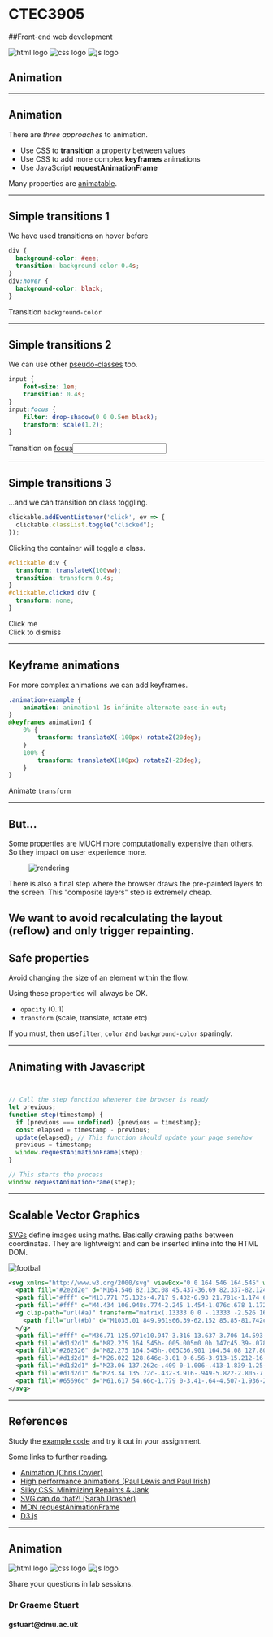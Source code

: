 # CTEC3905
##Front-end web development

<div class="flex-center intro">
  <img src="images/html.svg" alt="html logo">
  <img src="images/css.svg" alt="css logo">
  <img src="images/js.svg" alt="js logo">
</div>

## Animation

-----

## Animation

<div class="larger"></div>

There are *three approaches* to animation.

- Use CSS to **transition** a property between values
- Use CSS to add more complex **keyframes** animations
- Use JavaScript **requestAnimationFrame**

Many properties are [animatable](https://www.w3schools.com/CSSref/css_animatable.asp).

-----

## Simple transitions 1
<div class="larger"></div>

We have used transitions on hover before

```css
div {
  background-color: #eee;
  transition: background-color 0.4s;
}
div:hover {
  background-color: black;
}
```

<div class="animation-examples">
	<div class="animation-example-1">Transition <code>background-color</code></div>
</div>

-----

## Simple transitions 2
<div class="larger"></div>

We can use other [pseudo-classes](https://developer.mozilla.org/en-US/docs/Web/CSS/Pseudo-classes) too.

```css
input {
	font-size: 1em;
	transition: 0.4s;
}
input:focus {
	filter: drop-shadow(0 0 0.5em black);
	transform: scale(1.2);
}

```

<div class="animation-examples">
	<label for="focus">Transition on <a href="https://developer.mozilla.org/en-US/docs/Web/CSS/:focus">focus</a></label><input id="focus" class="animation-example-focus">
</div>

-----

## Simple transitions 3

...and we can transition on class toggling.

```js
clickable.addEventListener('click', ev => {
  clickable.classList.toggle("clicked");
});

```

Clicking the container will toggle a class.

```css
#clickable div {
  transform: translateX(100vw);
  transition: transform 0.4s;
}
#clickable.clicked div {
  transform: none;
}
```

<div class="animation-examples" id="clickable">
  Click me
  <div>Click to dismiss</div>
</div>

-----

## Keyframe animations

For more complex animations we can add keyframes.

```css
.animation-example {
	animation: animation1 1s infinite alternate ease-in-out;
}
@keyframes animation1 {
	0% {
		transform: translateX(-100px) rotateZ(20deg);
	}
	100% {
		transform: translateX(100px) rotateZ(-20deg);
	}
}
```

<div class="animation-examples">
	<div class="animation-example-2">Animate <code>transform</code></div>
</div>

-----

## But...

Some properties are MUCH more computationally expensive than others.
So they impact on user experience more.

<figure>
	<img src="images/rendering.png" alt="rendering">
</figure>

There is also a final step where the browser draws the pre-painted layers to the screen. This "composite layers" step is extremely cheap.

We want to avoid recalculating the layout (reflow) and **only** trigger repainting.
-----

## Safe properties

<div class="larger"></div>

Avoid changing the size of an element within the flow.

Using these properties will always be OK.

- `opacity` (0..1)
- `transform` (scale, translate, rotate etc)

If you must, then use`filter`, `color` and `background-color` sparingly.

-----

## Animating with Javascript

```js


// Call the step function whenever the browser is ready
let previous;
function step(timestamp) {
  if (previous === undefined) {previous = timestamp};
  const elapsed = timestamp - previous;
  update(elapsed); // This function should update your page somehow
  previous = timestamp;
  window.requestAnimationFrame(step);
}

// This starts the process
window.requestAnimationFrame(step);
```

-----

## Scalable Vector Graphics

[SVGs](https://www.youtube.com/watch?v=4laPOtTRteI)
 define images using maths.
Basically drawing paths between coordinates.
They are lightweight and can be inserted inline into the HTML DOM.

![football](images/football.svg)

<div class="smaller"></div>

```svg
<svg xmlns="http://www.w3.org/2000/svg" viewBox="0 0 164.546 164.545" width="50px" height="50px">
  <path fill="#2e2d2e" d="M164.546 82.13c.08 45.437-36.69 82.337-82.124 82.415C36.98 164.625.08 127.855 0 82.42-.08 36.977 36.69.081 82.132 0c45.435-.08 82.334 36.69 82.414 82.13"/>
  <path fill="#fff" d="M13.771 75.132s-4.717 9.432-6.93 21.781c-1.174 6.24-.854 8.658 3.97 15.518 9.23 13.122 12.652 16.7 15.808 16.165 3.154-.537 18.006-3.755 22.344-4.819 3.286-.8 3.284-1.594 4.59-7.306 1.306-5.71 3.394-13.676 3.913-18.058.52-4.379-.14-4.246-3.96-9.018-3.823-4.77-12.916-16.963-14.76-19.216-1.847-2.255-2.767-1.59-7.103-.918-4.339.67-10.91 2.408-14.064 3.21-3.153.8-3.152 1.598-3.808 2.66m6.331-44.639S16.07 35.898 12.42 42.24c-2.022 3.688-1.403 9.012-.168 19.252 1.235 10.237 2.25 10.235 6.102 9.41 3.856-.828 14.606-3.098 17.445-3.717 2.838-.62 5.065-5.54 7.693-9.844 2.63-4.308 13.14-17.892 15.258-20.043 2.006-1.79 1.413-3.58.814-8.345-.602-4.77-2.035-14.66-3.335-15.015-1.298-.354-11.339-.349-15.117-.578-3.78-.234-13.348 7.494-21.01 17.133m38.614 68.35s-3.953 15.955-5.272 22.12c-.655 3.618-.786 4.422 6.655 9.367 7.443 4.943 11.164 7.884 13.557 9.22 2.391 1.336 4.514 1.335 11.42-.288 6.896-1.62 13.735-3.077 16.583-4.317 2.786-1.208 7.15-10.865 9.13-17.299 1.978-6.436 3.561-11.665.771-13.938-2.792-2.274-6.118-5.75-10.638-8.823-4.517-3.077-8.372-7.087-10.097-6.283-1.724.811-19.55 5.284-26.447 7.133-3.274.926-5.42 1.723-5.662 3.107m13.96 63.155s3.25-13.624 3.767-16.93c.52-3.306 1.697-3.44 6.411-4.242 4.716-.802 17.281-4.527 19.506-5.323 2.228-.797 3.558-1.208 7.361 1.694 3.805 2.902 12.306 9.244 15.192 11.224 2.097 1.448-7.615 8.482-20.28 11.934-14.666 3.99-32.086 3.888-31.958 1.643M61.36 33.71s-1.749-9.86-2.39-15.265c-.64-5.41-.008-4.773 7.08-7.809 7.086-3.035 23.942-6.883 27.568-7.205 3.623-.326 7.88.781 17.03 5.377 9.147 4.6 11.516 6.184 11.994 8.888.478 2.704 1.601 15.11 1.77 20.837-.152 3.977-1.518 3.51-8.256 6.286-6.908 2.848-13.5 5.62-15.118 6.554-2.19.936-5.884-1.257-11.959-5.193-5.393-3.492-16.473-8.276-21.21-9.666-4.736-1.393-5.96-.487-6.509-2.804m38.28 22.112s-3.38 15.395-4.988 23.26c-1.61 7.534-1.12 8.678 3.427 12.11 4.547 3.428 9.748 8.33 12.508 10.454 2.763 2.127 4.555 4.591 13.307 2.107 11.024-3.132 13.944-3.955 17.346-5.108 3.406-1.152 4.052-2.462 5.338-8.686 1.288-6.225 2.245-15.559 2.885-20.638.641-5.075-.336-5.892-4.399-9.98-4.06-4.084-11.696-10.62-14.623-13.56-2.924-2.944-5.032-3.266-8.6-1.952-3.565 1.316-13.29 4.936-16.858 6.907-3.565 1.97-4.86 2.137-5.343 5.085m59.163 5.846s-5.295 1.753-6.916 2.521c-1.62.767-1.397 6.005-2.036 11.355-.637 5.35-2.567 15.614-3.856 20.202-.752 2.183 2.265 4.006 4.77 8.068 3.906 6.324 5.966 9.82 6.83 8.614.863-1.2 6.463-13.547 6.213-33.96-.666-9.169-2.304-18.334-5.005-16.8"/>
  <path fill="#fff" d="M4.434 106.948s.774-2.245 1.454-1.076c.678 1.172 8.435 13.944 14.735 20.768 2.228 2.145 2.81 2.727 3.11 6.732.293 4.001-.187 4.977-2.512 2.64-2.327-2.337-13.568-16.475-16.786-29.064M99.051 1.862s-1.163-.39-1.645.1c-.48.49 2.228 1.265 6.97 3.306 4.741 2.04 12.1 5.74 15.197 7.88 2.13 1.265 3 1.556 4.838.772 1.838-.783 2.416-1.077.287-2.245-2.132-1.166-15.687-8.368-25.647-9.814m-21.425 145.55c-.418-.02-.838-.043-1.254-.068.644-3.064 1.577-5.155 3.818-5.442 6.58-1.47 16.832-4 16.832-4-11.932 4.883-17.28 3.914-18.594 7.245a47.162 47.162 0 00-.802 2.264M42.637 14.968a73.09 73.09 0 011.692-.94 63.396 63.396 0 011.75-.024c4.747 0 9.461.461 9.461.461s-7.789.256-12.903.503m33.135-6.513s14.5-4.208 19.02-4.408c4.52-.196 13.574 3.59 23.567 9.276C107.236 8.4 98.937 5.181 95.547 5.188c-3.39.004-19.775 3.267-19.775 3.267M21.48 72.825s12.97-3.299 14.92-2.974c1.946.324 17.232 21.253 17.232 21.253s-13.33-16.35-17.228-18.307c-3.898-1.958-14.924.027-14.924.027"/>
  <g clip-path="url(#a)" transform="matrix(.13333 0 0 -.13333 -2.526 164.545)">
    <path fill="url(#b)" d="M1035.01 849.961s66.39-62.152 85.85-81.742c19.45-19.571 18.32-20.731 1.43-163.778 7.84 91.129 12.32 129.2-4.86 152.239-17.16 23.039-82.42 93.281-82.42 93.281"/>
  </g>
  <path fill="#fff" d="M36.71 125.971c10.947-3.316 13.637-3.706 14.593-6.619.955-2.912 4.202-13.003 4.202-13.003s-2.096 9.508-3.24 13.777c-1.146 4.27-5.184 3.693-15.556 5.845m18.961-12.983s2.257-9.34 3.06-13.104c1.13-3.605 8.265-4.11 15.724-6.086 0 0-6.97 2.302-11.51 4.114-4.54 1.808-4.53 7.867-7.274 15.076m4.335 16.58s8.18 5.82 11.772 8.227c3.595 2.406 5.587 2.606 14.95.577 9.37-2.028 11.958-3.038 11.958-3.038s-13.153 2.84-19.927 3.051c-6.779.212-18.753-8.818-18.753-8.818M95.082 81.54s3.693-20.219 4.863-24.977c1.17-4.758 9.606-7.35 18.437-10.93 0 0-10.004 5.171-13.926 7.752-3.924 2.583-3.524 5.554-9.374 28.155m12.087 43.433c2.545-9.542 6.052-17.628 2.525-20.854-3.53-3.227-6.418-6.297-6.418-6.297s5.935 4.84 7.86 6.618c1.924 1.77 1.932 6.3-3.967 20.533"/>
  <path fill="#d1d2d1" d="M82.275 164.545h-.005.005m0 0h.147c45.39-.078 82.13-36.906 82.124-82.284.007 45.378-36.735 82.206-82.124 82.284h-.148M82.131 0h.147-.147m.151 0h-.004.004"/>
  <path fill="#262526" d="M82.275 164.545h-.005C36.901 164.54.08 127.803 0 82.42v-.132C-.008 36.905 36.735.08 82.132 0h.151c14.825 0 28.735 3.924 40.75 10.79-4.427-2.3-15.506-7.698-23.982-8.929 0 0-.438-.146-.888-.146-.283 0-.57.057-.757.246-.48.491 2.228 1.266 6.97 3.307 4.741 2.04 12.1 5.74 15.197 7.88 1.34.796 2.181 1.207 3.08 1.207.528 0 1.076-.143 1.76-.435 1.295-.552 1.965-.86 1.498-1.407 23.16 14.52 38.583 40.26 38.635 69.616v.132c.007 45.378-36.735 82.206-82.124 82.284h-.148m-6.26-17.225c-1.038 5.028-3.34 14.676-3.34 14.676-.056.981 3.24 1.552 8.19 1.552 6.38 0 15.51-.95 23.767-3.195 12.666-3.452 22.378-10.486 20.281-11.934-2.045-1.403-6.912-4.998-10.927-8.006 16.465-7.57 29.577-20.682 36.66-36.787l.117.187c3.394 5.492 5.394 8.85 6.426 8.85.157 0 .292-.078.405-.236.863-1.2 6.463-13.547 6.213-33.96-.617-8.486-2.065-16.97-4.42-16.97-.189 0-.384.055-.585.17 0 0-1.82.604-3.656 1.257-3.85-19.587-16.105-36.345-33.074-46.776-1.155-1.927-4.14-3.679-11.425-7.34-8.183-4.11-12.453-5.43-15.855-5.43-.402 0-.793.018-1.175.053-1.272.113-4.17.66-7.703 1.453a80.274 80.274 0 00-4.547-.13h-.14c-13.019.025-25.256 3.194-35.918 8.753-1.663-.04-3.164-.086-4.197-.148a3.611 3.611 0 00-.172-.004c-3.89 0-13.29 7.64-20.838 17.137 0 0-4.032 5.406-7.682 11.747-1.152 2.101-1.447 4.734-1.259 8.505A68.114 68.114 0 006.27 76.26a68.25 68.25 0 001.736 15.212 83.773 83.773 0 00-1.167 5.442c-1.173 6.24-.853 8.658 3.97 15.518 8.652 12.302 12.203 16.215 15.212 16.215.201 0 .4-.017.597-.05.634-.108 1.74-.324 3.138-.61C42.003 139 58.146 146.132 76.014 147.32M5.462 105.534c-.54 0-1.027 1.414-1.027 1.414 3.218 12.59 14.46 26.727 16.786 29.064.833.837 1.43 1.25 1.838 1.25.732 0 .862-1.322.673-3.89-.299-4.005-.88-4.587-3.109-6.732-6.3-6.824-14.057-19.596-14.735-20.768-.14-.24-.285-.338-.426-.338"/>
  <path fill="#d1d2d1" d="M26.022 128.646c-3.01 0-6.56-3.913-15.212-16.215-4.823-6.86-5.143-9.279-3.97-15.518.34-1.89.736-3.712 1.167-5.442 3.275 14.227 11.014 26.86 21.75 36.516-1.398.285-2.504.501-3.138.61-.198.032-.396.05-.597.05m-14.86-77.903c-.189-3.77.106-6.404 1.258-8.505 3.65-6.34 7.682-11.747 7.682-11.747 7.55-9.497 16.947-17.137 20.838-17.137.06 0 .116.001.172.004 1.033.062 2.534.108 4.197.148-.328.17-.655.344-.98.52-2.92.08-5.628.382-6.988 1.133-3.807 2.11-13.15 11.923-13.15 11.923s11.747-11.736 16.502-12.012a226.25 226.25 0 011.944-.103c-14.286 8.19-25.466 20.772-31.476 35.776m69.703 112.804c-4.95 0-8.245-.57-8.189-1.552 0 0 2.302-9.648 3.34-14.676l.357.023c-.599 2.852-.945 6.55-1.858 10.42 0 0 1.758-6.27 3.112-10.353 1.23.058 2.463.086 3.708.086h.142c11.651-.02 22.678-2.563 32.51-7.083 4.015 3.008 8.882 6.603 10.927 8.006 2.097 1.448-7.615 8.482-20.28 11.934-8.258 2.245-17.389 3.195-23.768 3.195m41.207-147.4c-8.819-5.42-18.906-9.132-29.747-10.637 1.42-.199 2.565-.323 3.222-.323h.01c3.396 0 11.69 3.217 22.802 8.135C108.614 7.78 99.763 4.04 95.14 4.04c-.118 0-.234.001-.346.007-1.36.06-3.618.481-6.114 1.042a78.574 78.574 0 00-2.765-.205c3.533-.793 6.431-1.34 7.703-1.453a12.98 12.98 0 011.175-.052c3.402 0 7.672 1.318 15.855 5.43 7.284 3.66 10.27 5.412 11.425 7.34m35.117 96.513c-1.032 0-3.032-3.357-6.426-8.849l-.117-.187a68.133 68.133 0 005.78-27.63 68.32 68.32 0 00-1.28-13.072c1.835-.653 3.656-1.257 3.656-1.257.201-.115.396-.17.585-.17 2.355 0 3.803 8.484 4.42 16.97.25 20.413-5.35 32.76-6.213 33.96-.113.158-.248.236-.405.236"/>
  <path fill="#d1d2d1" d="M23.06 137.262c-.409 0-1.006-.413-1.839-1.25-2.327-2.337-13.568-16.475-16.786-29.064 0 0 .487-1.414 1.027-1.414.14 0 .285.097.426.338.678 1.172 8.435 13.944 14.735 20.768 2.228 2.145 2.81 2.727 3.11 6.732.188 2.568.058 3.89-.674 3.89m.28-1.542c-.01-6.044-.602-6.553-3.474-9.53-3.297-3.653-8.032-10.11-8.032-10.11s6.841 9.913 8.702 11.865c1.856 1.953 2.373 3.86 2.804 7.775m99.313-121.365c-.898 0-1.739-.41-3.08-1.207-3.097-2.14-10.455-5.84-15.195-7.88-4.743-2.04-7.45-2.816-6.97-3.307.185-.189.473-.246.756-.246.45 0 .888.146.888.146 8.476 1.231 19.555 6.63 23.982 8.93.973.554 1.93 1.13 2.878 1.722.467.546-.203.855-1.5 1.407-.682.292-1.23.435-1.76.435M74.514 157.762c.913-3.87 1.26-7.567 1.858-10.42.416.026.836.05 1.254.068-1.354 4.083-3.112 10.353-3.112 10.353M24.19 27.083s9.344-9.814 13.151-11.923c1.36-.75 4.068-1.053 6.988-1.133a73.09 73.09 0 00-1.692.941c-.71.035-1.366.07-1.944.103-4.755.276-16.503 12.012-16.503 12.012m94.17-13.76c-11.113-4.918-19.407-8.135-22.803-8.135h-.01c-.657 0-1.802.124-3.222.323a77.813 77.813 0 00-3.646-.422c2.496-.56 4.755-.982 6.114-1.042.112-.006.228-.007.345-.007 4.625 0 13.476 3.74 23.221 9.283"/>
  <path fill="#d1d2d1" d="M23.34 135.72c-.432-3.916-.949-5.822-2.805-7.775-1.86-1.952-8.702-11.866-8.702-11.866s4.735 6.458 8.032 10.112c2.872 2.976 3.464 3.485 3.474 9.53"/>
  <path fill="#65696d" d="M61.617 54.66c-1.779 0-3.41-.64-4.507-1.936-2.294-2.71-1.378-7.257 2.044-10.156 1.787-1.513 3.905-2.277 5.847-2.277 1.778 0 3.41.64 4.505 1.936 2.296 2.71 1.38 7.257-2.042 10.156-1.787 1.513-3.905 2.277-5.847 2.277m-10.485 7.836c-.788 0-1.512-.284-1.998-.86-1.017-1.2-.61-3.215.906-4.497.791-.67 1.73-1.01 2.59-1.01.787 0 1.51.284 1.996.858 1.016 1.202.612 3.216-.905 4.498-.79.672-1.729 1.01-2.59 1.01"/>
</svg>

```
-----

## References

<div class="larger"></div>

Study the [example code](https://ctec3905-2020-21.github.io/animations/) and try it out in your assignment.

Some links to further reading.

- [Animation (Chris Coyier)](https://css-tricks.com/almanac/properties/a/animation/)
- [High performance animations (Paul Lewis and Paul Irish)](https://www.html5rocks.com/en/tutorials/speed/high-performance-animations/)
- [Silky CSS: Minimizing Repaints & Jank](https://trendyminds.com/blog/silky-css-minimizing-repaints-jank)
- [SVG can do that?! (Sarah Drasner)](https://www.youtube.com/watch?v=4laPOtTRteI)
- [MDN requestAnimationFrame](https://developer.mozilla.org/en-US/docs/Web/API/window/requestAnimationFrame)
- [D3.js](https://d3js.org/)

-----

<div class="center hero">
  <h2>Animation</h2>

  <div class="flex-center intro">
    <img src="images/html.svg" alt="html logo">
    <img src="images/css.svg" alt="css logo">
    <img src="images/js.svg" alt="js logo">
  </div>

  <p>Share your questions in lab sessions.</p>
  <h3>Dr Graeme Stuart</h3>
  <h4>gstuart@dmu.ac.uk</h4>
</div>
